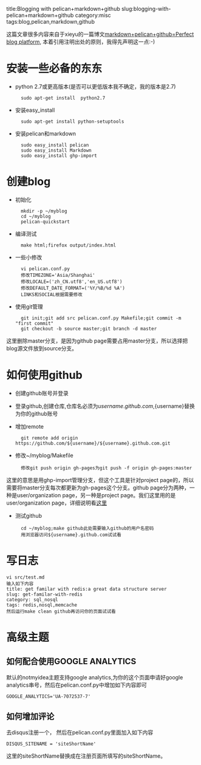 title:Blogging with pelican+markdown+github
slug:blogging-with-pelican+markdown+github
category:misc
tags:blog,pelican,markdown,github


这篇文章很多内容来自于xieyu的一篇博文[markdown+pelican+github=Perfect blog platform](http://xieyu.github.com/pelican-github-markdown.html), 本着引用注明出处的原则，我得先声明这一点:-)

# 安装一些必备的东东
* python 2.7或更高版本(是否可以更低版本我不确定，我的版本是2.7)

		sudo apt-get install  python2.7

* 安装easy_install

		sudo apt-get install python-setuptools

* 安装pelican和markdown

		sudo easy_install pelican
		sudo easy_install Markdown
		sudo easy_install ghp-import

# 创建blog
* 初始化

		mkdir -p ~/myblog
		cd ~/myblog
		pelican-quickstart

* 编译测试

		make html;firefox output/index.html

* 一些小修改
		
		vi pelican.conf.py
		修改TIMEZONE='Asia/Shanghai'
		修改LOCALE=('zh_CN.utf8','en_US.utf8')
		修改DEFAULT_DATE_FORMAT=('%Y/%B/%d %A')
		LINKS和SOCIAL根据需要修改

* 使用git管理
		
		git init;git add src pelican.conf.py Makefile;git commit -m "first commit"
		git checkout -b source master;git branch -d master

这里删除master分支，是因为github page需要占用master分支，所以选择把blog源文件放到source分支。

# 如何使用github
* 创建github账号并登录
* 登录github,创建仓库,仓库名必须为${username}.github.com,${username}替换为你的github账号
* 增加remote
		
		git remote add origin https://github.com/${username}/${username}.github.com.git

* 修改~/myblog/Makefile
		
		修改git push origin gh-pages为git push -f origin gh-pages:master

这里的意思是用ghp-import管理分支，但这个工具是针对project page的，所以需要将master分支每次都更新为gh-pages这个分支。github page分为两种，一种是user/organization page，另一种是project page。我们这里用的是user/organization page，详细说明看[这里](https://help.github.com/articles/user-organization-and-project-pages)

* 测试github
		
		cd ~/myblog;make github此处需要输入github的用户名密码
		用浏览器访问${username}.github.com试试看

# 写日志
	vi src/test.md
	输入如下内容
	title: get familar with redis:a great data structure server
	slug: get-familar-with-redis
	category: sql_nosql
	tags: redis,nosql,memcache
	然后运行make clean github再访问你的页面试试看

# 高级主题

## 如何配合使用GOOGLE ANALYTICS
默认的notmyidea主题支持google analytics,为你的这个页面申请好google analytics串号，然后在pelican.conf.py中增加如下内容即可
	
	GOOGLE_ANALYTICS='UA-7072537-7'

## 如何增加评论

去disqus注册一个， 然后在pelican.conf.py里面加入如下内容

	DISQUS_SITENAME = 'siteShortName'


这里的siteShortName替换成在注册页面所填写的siteShortName。
